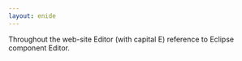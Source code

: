 ```yaml
---
layout: enide
---
```


Throughout the web-site Editor (with capital E) reference to Eclipse component Editor.
 